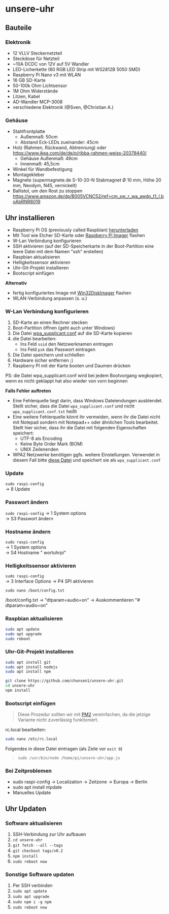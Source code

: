 # unsere-uhr

## Bauteile

### Elektronik

* 12 VLLV Steckernetzteil
* Steckdose für Netzteil
* ~10A DCDC von 12V auf 5V Wandler
* LED-Licherkette (60 RGB LED Strip mit WS2812B 5050 SMD)
* Raspberry Pi Nano v3 mit WLAN
* 16 GB SD-Karte
* 50-100k Ohm Lichtsensor
* 1M Ohm Widerstände
* Litzen, Kabel
* AD-Wandler MCP-3008
* verschiedene Elektronik (@Sven, @Christian A.)

### Gehäuse

* Stahlfrontplatte
  * Außenmaß: 50cm
  * Abstand Eck-LEDs zueinander: 45cm
* Holz (Rahmen, Rückwand, Abtrennung) oder https://www.ikea.com/de/de/p/ribba-rahmen-weiss-20378440/
  * Gehäuse Außenmaß: 49cm
  * Innenmaß: 45,5cm
* Winkel für Wandbefestigung
* Montagekleber
* Magnete (supermagnete.de S-10-20-N Stabmagnet Ø 10 mm, Höhe 20 mm, Neodym, N45, vernickelt)
* Ballistol, um den Rost zu stoppen https://www.amazon.de/dp/B005VCNC52/ref=cm_sw_r_wa_awdo_t1_I.boAbRNR6019

## Uhr installieren

* Raspberry Pi OS (previously called Raspbian) [herunterladen](https://www.raspberrypi.org/downloads/raspberry-pi-os/)
* Mit Tool wie Etcher SD-Karte oder [Raspberry Pi Imager](https://www.raspberrypi.org/downloads/) flashen
* W-Lan Verbindung konfigurieren
* SSH aktivieren (auf der SD-Speicherkarte in der Boot-Partition eine leere Datei mit dem Namen "ssh" erstellen)
* Raspbian aktualisieren 
* Helligkeitssensor aktivieren
* Uhr-Git-Projekt installieren
* Bootscript einfügen

__Alternativ__  
* fertig konfiguriertes Image mit [Win32DiskImager](https://www.heise.de/download/product/win32-disk-imager-92033) flashen
* WLAN-Verbindung anpassen (s. u.)

### W-Lan Verbindung konfigurieren
1. SD-Karte an einen Rechner stecken
2. Boot-Partition öffnen (geht auch unter Windows)
3. Die Datei [wpa_supplicant.conf](https://github.com/chunsen1/unsere-uhr/blob/master/documentation/etc/wpa_supplicant.conf) auf die SD-Karte kopieren
4. die Datei bearbeiten:
    * Ins Feld ```ssid``` den Netzwerknamen eintragen
    * Ins Feld ```psk``` das Passwort eintragen
5. Die Datei speichern und schließen
6. Hardware sicher entfernen ;)
7. Raspberry PI mit der Karte booten und Daumen drücken

PS: die Datei wpa_supplicant.conf wird bei jedem Bootvorgang wegkopiert, wenn es nicht geklappt hat also wieder von vorn beginnen

**Falls Fehler auftreten**
* Eine Fehlerquelle liegt darin, dass Windows Dateiendungen ausblendet. Stellt sicher, dass die Datei ```wpa_supplicant.conf``` und nicht ```wpa_supplicant.conf.txt``` heißt
* Eine weitere Fehlerquelle könnt ihr vermeiden, wenn ihr die Datei nicht mit Notepad sondern mit Notepad++ oder ähnlichen Tools bearbeitet. Stellt hier sicher, dass ihr die Datei mit folgenden Eigenschaften speichert:
    * UTF-8 als Encoding
    * Keine Byte Order Mark (BOM)
    * UNIX Zeilenenden
* WPA2 Netzwerke benötigen ggfs. weitere Einstellungen. Verwendet in diesem Fall bitte [diese Datei](documentation/etc/wpa_supplicant.conf2) und speichert sie als ```wpa_supplicant.conf```

### Update
```sudo raspi-config```  
-> 8 Update

### Passwort ändern
```sudo raspi-config``` 
-> 1 System options  
-> S3 Passwort ändern

### Hostname ändern
```sudo raspi-config```  
-> 1 System options  
-> S4 Hostname " wortuhrpi"

### Helligkeitssensor aktivieren
```sudo raspi-config```  
-> 3 Interface Options
-> P4 SPI aktivieren

```
sudo nano /boot/config.txt
```
/boot/config.txt -> "dtparam=audio=on" -> Auskommentieren "# dtparam=audio=on"

### Raspbian aktualisieren

```bash
sudo apt update
sudo apt upgrade
sudo reboot
```

### Uhr-Git-Projekt installieren

```bash
sudo apt install git
sudo apt install nodejs
sudo apt install npm

git clone https://github.com/chunsen1/unsere-uhr.git
cd unsere-uhr
npm install
```

### Bootscript einfügen

> Diese Prozedur sollten wir mit [PM2](https://github.com/Unitech/pm2) vereinfachen, da die jetzige Variante nicht zuverlässig funktioniert.

rc.local bearbeiten:

```bash
sudo nano /etc/rc.local
```

Folgendes in diese Datei eintragen (als Zeile vor ```exit 0```)

> ```sudo /usr/bin/node /home/pi/unsere-uhr/app.js```

### Bei Zeitproblemen
* sudo raspi-config -> Localization -> Zeitzone -> Europa -> Berlin
* sudo apt install ntpdate
* Manuelles Update

## Uhr Updaten

### Software aktualisieren

1. SSH-Verbindung zur Uhr aufbauen
2. ```cd unsere-uhr```
3. ```git fetch --all --tags```
3. ```git checkout tags/v0.2```
4. ```npm install```
4. ```sudo reboot now```

### Sonstige Software updaten

1. Per SSH verbinden
2. ```sudo apt update```
3. ```sudo apt upgrade```
4. ```sudo npm i -g npm```
5. ```sudo reboot now```
